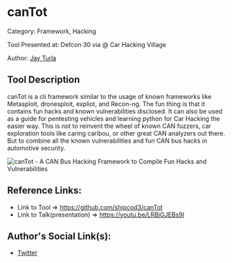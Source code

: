 # canTot
Category: Framework, Hacking

Tool Presented at: Defcon 30 via @ Car Hacking Village

Author: [Jay Turla](https://twitter.com/shipcod3/)

## Tool Description
canTot is a cli framework similar to the usage of known frameworks like Metasploit, dronesploit, expliot, and Recon-ng. The fun thing is that it contains fun hacks and known vulnerabilities disclosed. It can also be used as a guide for pentesting vehicles and learning python for Car Hacking the easier way. This is not to reinvent the wheel of known CAN fuzzers, car exploration tools like caring caribou, or other great CAN analyzers out there. But to combine all the known vulnerabilities and fun CAN bus hacks in automotive security.

![canTot - A CAN Bus Hacking Framework to Compile Fun Hacks and Vulnerabilities](https://user-images.githubusercontent.com/30528167/194634620-8b84fe95-1be1-43f0-9766-db5bd8bc48ea.png)

## Reference Links:
- Link to Tool => https://github.com/shipcod3/canTot
- Link to Talk(presentation) => https://youtu.be/LRBjGJEBs9I

## Author's Social Link(s):
- [Twitter](https://twitter.com/shipcod3)
